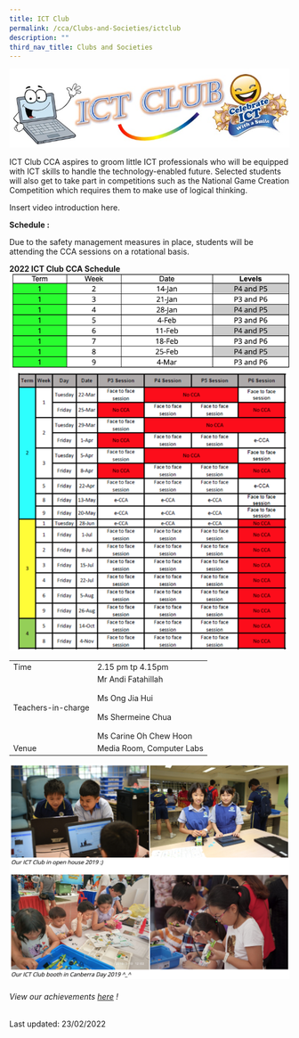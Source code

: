 ```yaml
---
title: ICT Club
permalink: /cca/Clubs-and-Societies/ictclub
description: ""
third_nav_title: Clubs and Societies
---
```

![](/images/ictlogo.png)

ICT Club CCA aspires to groom little ICT professionals who will be equipped with ICT skills to handle the technology-enabled future. Selected students will also get to take part in competitions such as the National Game Creation Competition which requires them to make use of logical thinking.  
  
Insert video introduction here.
	
**Schedule :**  
  
Due to the safety management measures in place, students will be attending the CCA sessions on a rotational basis.  
  

**2022 ICT Club CCA Schedule**
![](/images/cca15.png)

|  |  |
|---|---|
| Time | 2.15 pm tp 4.15pm |
| Teachers-in-charge | Mr Andi Fatahillah<br>  <br>Ms Ong Jia Hui<br><br>Ms Shermeine Chua<br>          <br>Ms Carine Oh Chew Hoon<br> |
|  Venue | Media Room, Computer Labs |

![](/images/cca16.png)


###### View our achievements [here](https://moe-sembawangpri-staging.netlify.app/our-students/non-academic-achievements/clubsandsocieties) !
###### 

Last updated: 23/02/2022